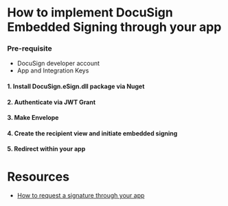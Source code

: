 # How to implement DocuSign Embedded Signing through your app

### Pre-requisite
- DocuSign developer account
- App and Integration Keys

#### 1. Install DocuSign.eSign.dll package via Nuget

#### 2. Authenticate via JWT Grant

#### 3. Make Envelope

#### 4. Create the recipient view and initiate embedded signing

#### 5. Redirect within your app

# Resources
- [How to request a signature through your app](https://developers.docusign.com/docs/esign-rest-api/how-to/request-signature-in-app-embedded/)